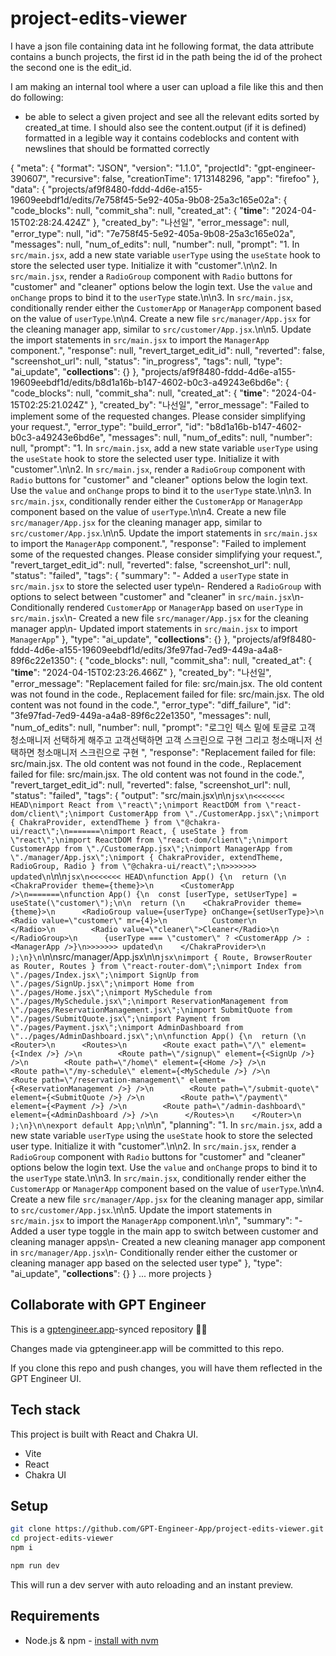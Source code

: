 # project-edits-viewer

I have a json file containing data int he following format, the data attribute contains a bunch projects, the first id in the path being the id of the prohect the second one  is the edit_id. 

I am making an internal tool where a user can upload a file like this and then do following: 
- be able to select a given project and see all the relevant edits sorted by created_at time. I should also see the content.output (if it is defined) formatted in a legible way it contains codeblocks and content with newslines that should be formatted correctly

{
  "meta": {
    "format": "JSON",
    "version": "1.1.0",
    "projectId": "gpt-engineer-390607",
    "recursive": false,
    "creationTime": 1713148296,
    "app": "firefoo"
  },
  "data": {
    "projects/af9f8480-fddd-4d6e-a155-19609eebdf1d/edits/7e758f45-5e92-405a-9b08-25a3c165e02a": {
      "code_blocks": null,
      "commit_sha": null,
      "created_at": {
        "__time__": "2024-04-15T02:28:24.424Z"
      },
      "created_by": "나선일",
      "error_message": null,
      "error_type": null,
      "id": "7e758f45-5e92-405a-9b08-25a3c165e02a",
      "messages": null,
      "num_of_edits": null,
      "number": null,
      "prompt": "1. In `src/main.jsx`, add a new state variable `userType` using the `useState` hook to store the selected user type. Initialize it with \"customer\".\n\n2. In `src/main.jsx`, render a `RadioGroup` component with `Radio` buttons for \"customer\" and \"cleaner\" options below the login text. Use the `value` and `onChange` props to bind it to the `userType` state.\n\n3. In `src/main.jsx`, conditionally render either the `CustomerApp` or `ManagerApp` component based on the value of `userType`.\n\n4. Create a new file `src/manager/App.jsx` for the cleaning manager app, similar to `src/customer/App.jsx`.\n\n5. Update the import statements in `src/main.jsx` to import the `ManagerApp` component.",
      "response": null,
      "revert_target_edit_id": null,
      "reverted": false,
      "screenshot_url": null,
      "status": "in_progress",
      "tags": null,
      "type": "ai_update",
      "__collections__": {}
    },
    "projects/af9f8480-fddd-4d6e-a155-19609eebdf1d/edits/b8d1a16b-b147-4602-b0c3-a49243e6bd6e": {
      "code_blocks": null,
      "commit_sha": null,
      "created_at": {
        "__time__": "2024-04-15T02:25:21.024Z"
      },
      "created_by": "나선일",
      "error_message": "Failed to implement some of the requested changes. Please consider simplifying your request.",
      "error_type": "build_error",
      "id": "b8d1a16b-b147-4602-b0c3-a49243e6bd6e",
      "messages": null,
      "num_of_edits": null,
      "number": null,
      "prompt": "1. In `src/main.jsx`, add a new state variable `userType` using the `useState` hook to store the selected user type. Initialize it with \"customer\".\n\n2. In `src/main.jsx`, render a `RadioGroup` component with `Radio` buttons for \"customer\" and \"cleaner\" options below the login text. Use the `value` and `onChange` props to bind it to the `userType` state.\n\n3. In `src/main.jsx`, conditionally render either the `CustomerApp` or `ManagerApp` component based on the value of `userType`.\n\n4. Create a new file `src/manager/App.jsx` for the cleaning manager app, similar to `src/customer/App.jsx`.\n\n5. Update the import statements in `src/main.jsx` to import the `ManagerApp` component.",
      "response": "Failed to implement some of the requested changes. Please consider simplifying your request.",
      "revert_target_edit_id": null,
      "reverted": false,
      "screenshot_url": null,
      "status": "failed",
      "tags": {
        "summary": "- Added a `userType` state in `src/main.jsx` to store the selected user type\n- Rendered a `RadioGroup` with options to select between \"customer\" and \"cleaner\" in `src/main.jsx`\n- Conditionally rendered `CustomerApp` or `ManagerApp` based on `userType` in `src/main.jsx`\n- Created a new file `src/manager/App.jsx` for the cleaning manager app\n- Updated import statements in `src/main.jsx` to import `ManagerApp`"
      },
      "type": "ai_update",
      "__collections__": {}
    },
    "projects/af9f8480-fddd-4d6e-a155-19609eebdf1d/edits/3fe97fad-7ed9-449a-a4a8-89f6c22e1350": {
      "code_blocks": null,
      "commit_sha": null,
      "created_at": {
        "__time__": "2024-04-15T02:23:26.466Z"
      },
      "created_by": "나선일",
      "error_message": "Replacement failed for file: src/main.jsx. The old content was not found in the code., Replacement failed for file: src/main.jsx. The old content was not found in the code.",
      "error_type": "diff_failure",
      "id": "3fe97fad-7ed9-449a-a4a8-89f6c22e1350",
      "messages": null,
      "num_of_edits": null,
      "number": null,
      "prompt": "로그인 텍스 밑에 토글로 고객 청소매니저 선택하게 해주고 고객선택하면 고객 스크린으로 구현 그리고 청소매니저 선택하면 청소매니저 스크린으로 구현 ",
      "response": "Replacement failed for file: src/main.jsx. The old content was not found in the code., Replacement failed for file: src/main.jsx. The old content was not found in the code.",
      "revert_target_edit_id": null,
      "reverted": false,
      "screenshot_url": null,
      "status": "failed",
      "tags": {
        "output": "src/main.jsx\n\n```jsx\n<<<<<<< HEAD\nimport React from \"react\";\nimport ReactDOM from \"react-dom/client\";\nimport CustomerApp from \"./CustomerApp.jsx\";\nimport { ChakraProvider, extendTheme } from \"@chakra-ui/react\";\n=======\nimport React, { useState } from \"react\";\nimport ReactDOM from \"react-dom/client\";\nimport CustomerApp from \"./CustomerApp.jsx\";\nimport ManagerApp from \"./manager/App.jsx\";\nimport { ChakraProvider, extendTheme, RadioGroup, Radio } from \"@chakra-ui/react\";\n>>>>>>> updated\n```\n\n```jsx\n<<<<<<< HEAD\nfunction App() {\n  return (\n    <ChakraProvider theme={theme}>\n      <CustomerApp />\n=======\nfunction App() {\n  const [userType, setUserType] = useState(\"customer\");\n\n  return (\n    <ChakraProvider theme={theme}>\n      <RadioGroup value={userType} onChange={setUserType}>\n        <Radio value=\"customer\" mr={4}>\n          Customer\n        </Radio>\n        <Radio value=\"cleaner\">Cleaner</Radio>\n      </RadioGroup>\n      {userType === \"customer\" ? <CustomerApp /> : <ManagerApp />}\n>>>>>>> updated\n    </ChakraProvider>\n  );\n}\n```\n\nsrc/manager/App.jsx\n\n```jsx\nimport { Route, BrowserRouter as Router, Routes } from \"react-router-dom\";\nimport Index from \"./pages/Index.jsx\";\nimport SignUp from \"./pages/SignUp.jsx\";\nimport Home from \"./pages/Home.jsx\";\nimport MySchedule from \"./pages/MySchedule.jsx\";\nimport ReservationManagement from \"./pages/ReservationManagement.jsx\";\nimport SubmitQuote from \"./pages/SubmitQuote.jsx\";\nimport Payment from \"./pages/Payment.jsx\";\nimport AdminDashboard from \"../pages/AdminDashboard.jsx\";\n\nfunction App() {\n  return (\n    <Router>\n      <Routes>\n        <Route exact path=\"/\" element={<Index />} />\n        <Route path=\"/signup\" element={<SignUp />} />\n        <Route path=\"/home\" element={<Home />} />\n        <Route path=\"/my-schedule\" element={<MySchedule />} />\n        <Route path=\"/reservation-management\" element={<ReservationManagement />} />\n        <Route path=\"/submit-quote\" element={<SubmitQuote />} />\n        <Route path=\"/payment\" element={<Payment />} />\n        <Route path=\"/admin-dashboard\" element={<AdminDashboard />} />\n      </Routes>\n    </Router>\n  );\n}\n\nexport default App;\n```\n\n",
        "planning": "1. In `src/main.jsx`, add a new state variable `userType` using the `useState` hook to store the selected user type. Initialize it with \"customer\".\n\n2. In `src/main.jsx`, render a `RadioGroup` component with `Radio` buttons for \"customer\" and \"cleaner\" options below the login text. Use the `value` and `onChange` props to bind it to the `userType` state.\n\n3. In `src/main.jsx`, conditionally render either the `CustomerApp` or `ManagerApp` component based on the value of `userType`.\n\n4. Create a new file `src/manager/App.jsx` for the cleaning manager app, similar to `src/customer/App.jsx`.\n\n5. Update the import statements in `src/main.jsx` to import the `ManagerApp` component.\n\n",
        "summary": "- Added a user type toggle in the main app to switch between customer and cleaning manager apps\n- Created a new cleaning manager app component in `src/manager/App.jsx`\n- Conditionally render either the customer or cleaning manager app based on the selected user type"
      },
      "type": "ai_update",
      "__collections__": {}
    }
... more projects
}

## Collaborate with GPT Engineer

This is a [gptengineer.app](https://gptengineer.app)-synced repository 🌟🤖

Changes made via gptengineer.app will be committed to this repo.

If you clone this repo and push changes, you will have them reflected in the GPT Engineer UI.

## Tech stack

This project is built with React and Chakra UI.

- Vite
- React
- Chakra UI

## Setup

```sh
git clone https://github.com/GPT-Engineer-App/project-edits-viewer.git
cd project-edits-viewer
npm i
```

```sh
npm run dev
```

This will run a dev server with auto reloading and an instant preview.

## Requirements

- Node.js & npm - [install with nvm](https://github.com/nvm-sh/nvm#installing-and-updating)
